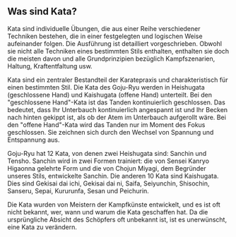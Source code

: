 ## Was sind Kata?

Kata sind individuelle Übungen, die aus einer Reihe verschiedener Techniken bestehen, die in einer festgelegten und logischen Weise aufeinander folgen. Die Ausführung ist detailliert vorgeschrieben. Obwohl sie nicht alle Techniken eines bestimmten Stils enthalten, enthalten sie doch die meisten davon und alle Grundprinzipien bezüglich Kampfszenarien, Haltung, Kraftentfaltung usw.

Kata sind ein zentraler Bestandteil der Karatepraxis und charakteristisch für einen bestimmten Stil. Die Kata des Goju-Ryu werden in Heishugata (geschlossene Hand) und Kaishugata (offene Hand) unterteilt. Bei den "geschlossene Hand"-Kata ist das Tanden kontinuierlich geschlossen. Das bedeutet, dass Ihr Unterbauch kontinuierlich angespannt ist und Ihr Becken nach hinten gekippt ist, als ob der Atem im Unterbauch aufgerollt wäre. Bei den "offene Hand"-Kata wird das Tanden nur im Moment des Fokus geschlossen. Sie zeichnen sich durch den Wechsel von Spannung und Entspannung aus.

Goju-Ryu hat 12 Kata, von denen zwei Heishugata sind: Sanchin und Tensho. Sanchin wird in zwei Formen trainiert: die von Sensei Kanryo Higaonna gelehrte Form und die von Chojun Miyagi, dem Begründer unseres Stils, entwickelte Sanchin. Die anderen 10 Kata sind Kaishugata. Dies sind Gekisai dai ichi, Gekisai dai ni, Saifa, Seiyunchin, Shisochin, Sanseru, Sepai, Kururunfa, Sesan und Peichurin.

Die Kata wurden von Meistern der Kampfkünste entwickelt, und es ist oft nicht bekannt, wer, wann und warum die Kata geschaffen hat. Da die ursprüngliche Absicht des Schöpfers oft unbekannt ist, ist es unerwünscht, eine Kata zu verändern. 